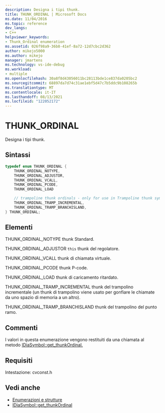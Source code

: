 ```yaml
---
description: Designa i tipi thunk.
title: THUNK_ORDINAL | Microsoft Docs
ms.date: 11/04/2016
ms.topic: reference
dev_langs:
- C++
helpviewer_keywords:
- Thunk_Ordinal enumeration
ms.assetid: 026f98a9-36b8-41ef-8a72-12d7cbc2d362
author: mikejo5000
ms.author: mikejo
manager: jmartens
ms.technology: vs-ide-debug
ms.workload:
- multiple
ms.openlocfilehash: 30a8f8d43056011bc28113bde1ce837da0205bc2
ms.sourcegitcommit: 68897da7d74c31ae1ebf5d47c7b5ddc9b108265b
ms.translationtype: MT
ms.contentlocale: it-IT
ms.lasthandoff: 08/13/2021
ms.locfileid: "122052172"
---
```

# <a name="thunk_ordinal"></a>THUNK_ORDINAL
Designa i tipi thunk.

## <a name="syntax"></a>Sintassi

```C++
typedef enum THUNK_ORDINAL {
    THUNK_ORDINAL_NOTYPE,
    THUNK_ORDINAL_ADJUSTOR,
    THUNK_ORDINAL_VCALL,
    THUNK_ORDINAL_PCODE,
    THUNK_ORDINAL_LOAD

    // trampoline thunk ordinals - only for use in Trampoline thunk symbols
    THUNK_ORDINAL_TRAMP_INCREMENTAL,
    THUNK_ORDINAL_TRAMP_BRANCHISLAND,
} THUNK_ORDINAL;
```

## <a name="elements"></a>Elementi
THUNK_ORDINAL_NOTYPE thunk Standard.

THUNK_ORDINAL_ADJUSTOR `this` thunk del regolatore.

THUNK_ORDINAL_VCALL thunk di chiamata virtuale.

THUNK_ORDINAL_PCODE thunk P-code.

THUNK_ORDINAL_LOAD thunk di caricamento ritardato.

THUNK_ORDINAL_TRAMP_INCREMENTAL thunk del trampolino incrementale (un thunk di trampolino viene usato per gonfiare le chiamate da uno spazio di memoria a un altro).

THUNK_ORDINAL_TRAMP_BRANCHISLAND thunk del trampolino del punto ramo.

## <a name="remarks"></a>Commenti
I valori in questa enumerazione vengono restituiti da una chiamata al metodo [IDiaSymbol::get_thunkOrdinal.](../../debugger/debug-interface-access/idiasymbol-get-thunkordinal.md)

## <a name="requirements"></a>Requisiti
Intestazione: cvconst.h

## <a name="see-also"></a>Vedi anche
- [Enumerazioni e strutture](../../debugger/debug-interface-access/enumerations-and-structures.md)
- [IDiaSymbol::get_thunkOrdinal](../../debugger/debug-interface-access/idiasymbol-get-thunkordinal.md)
